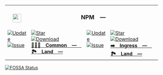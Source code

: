<table><tr> <td colspan="1"> <h3 align="center"> <picture> <source media="(prefers-color-scheme: dark)" srcset="https://PlayForm.LTD/Image/GitHub/NPM.svg"> <source media="(prefers-color-scheme: light)" srcset="https://PlayForm.LTD/Image/GitHub/NPM.svg"> <img width="28" alt="" src="https://PlayForm.LTD/Image/GitHub/NPM.svg"> </picture>  </h3> </td> <td colspan="3" valign="top"> <h3 align="center"> NPM — </h3> </td> </tr><tr><td valign="top" colspan="1"><a href="HTTPS://GitHub.Com/CodeEditorLand/Common" target="_blank"> <picture> <source media="(prefers-color-scheme: dark)" srcset="https://img.shields.io/github/last-commit/CodeEditorLand/Common?label=Update&color=black&labelColor=black&logoColor=white&logoWidth=0"> <source media="(prefers-color-scheme: light)" srcset="https://img.shields.io/github/last-commit/CodeEditorLand/Common?label=Update&color=white&labelColor=white&logoColor=black&logoWidth=0"> <img src="https://img.shields.io/github/last-commit/CodeEditorLand/Common?label=Update&color=black&labelColor=black&logoColor=white&logoWidth=0" alt="Update" title="Update"> </picture> </a><br><a href="HTTPS://GitHub.Com/CodeEditorLand/Common" target="_blank"> <picture> <source media="(prefers-color-scheme: dark)" srcset="https://img.shields.io/github/issues/CodeEditorLand/Common?label=Issue&color=black&labelColor=black&logoColor=white&logoWidth=0"> <source media="(prefers-color-scheme: light)" srcset="https://img.shields.io/github/issues/CodeEditorLand/Common?label=Issue&color=white&labelColor=white&logoColor=black&logoWidth=0"> <img src="https://img.shields.io/github/issues/CodeEditorLand/Common?label=Issue&color=black&labelColor=black&logoColor=white&logoWidth=0" alt="Issue" title="Issue"> </picture> </a><br></td><td valign="top" colspan="1"><a href="HTTPS://GitHub.Com/CodeEditorLand/Common" target="_blank"><picture><source media="(prefers-color-scheme: dark)" srcset="https://img.shields.io/github/stars/CodeEditorLand/Common?style=flat&label=Star&logo=github&color=black&labelColor=black&logoColor=white&logoWidth=0"><source media="(prefers-color-scheme: light)" srcset="https://img.shields.io/github/stars/CodeEditorLand/Common?style=flat&label=Star&logo=github&color=white&labelColor=white&logoColor=black&logoWidth=0"><img src="https://img.shields.io/github/stars/CodeEditorLand/Common?style=flat&label=Star&logo=github&color=black&labelColor=black&logoColor=white&logoWidth=0" alt="Star"></picture></a><br><a href="HTTPS://GitHub.Com/CodeEditorLand/Common" target="_blank"> <picture> <source media="(prefers-color-scheme: dark)" srcset="https://img.shields.io/github/downloads/CodeEditorLand/Common/total?label=Download&color=black&labelColor=black&logoColor=white&logoWidth=0"> <source media="(prefers-color-scheme: light)" srcset="https://img.shields.io/github/downloads/CodeEditorLand/Common/total?label=Download&color=white&labelColor=white&logoColor=black&logoWidth=0"> <img src="https://img.shields.io/github/downloads/CodeEditorLand/Common/total?label=Download&color=black&labelColor=black&logoColor=white&logoWidth=0" alt="Download" title="Download"> </picture> </a><br><a href="HTTPS://GitHub.Com/CodeEditorLand/Common" target="_blank"><b>🧑🏻‍🏭 Common — 🏞️ Land —</b></a></td><td valign="top" colspan="1"><a href="HTTPS://GitHub.Com/CodeEditorLand/Ingress" target="_blank"> <picture> <source media="(prefers-color-scheme: dark)" srcset="https://img.shields.io/github/last-commit/CodeEditorLand/Ingress?label=Update&color=black&labelColor=black&logoColor=white&logoWidth=0"> <source media="(prefers-color-scheme: light)" srcset="https://img.shields.io/github/last-commit/CodeEditorLand/Ingress?label=Update&color=white&labelColor=white&logoColor=black&logoWidth=0"> <img src="https://img.shields.io/github/last-commit/CodeEditorLand/Ingress?label=Update&color=black&labelColor=black&logoColor=white&logoWidth=0" alt="Update" title="Update"> </picture> </a><br><a href="HTTPS://GitHub.Com/CodeEditorLand/Ingress" target="_blank"> <picture> <source media="(prefers-color-scheme: dark)" srcset="https://img.shields.io/github/issues/CodeEditorLand/Ingress?label=Issue&color=black&labelColor=black&logoColor=white&logoWidth=0"> <source media="(prefers-color-scheme: light)" srcset="https://img.shields.io/github/issues/CodeEditorLand/Ingress?label=Issue&color=white&labelColor=white&logoColor=black&logoWidth=0"> <img src="https://img.shields.io/github/issues/CodeEditorLand/Ingress?label=Issue&color=black&labelColor=black&logoColor=white&logoWidth=0" alt="Issue" title="Issue"> </picture> </a><br></td><td valign="top" colspan="1"><a href="HTTPS://GitHub.Com/CodeEditorLand/Ingress" target="_blank"><picture><source media="(prefers-color-scheme: dark)" srcset="https://img.shields.io/github/stars/CodeEditorLand/Ingress?style=flat&label=Star&logo=github&color=black&labelColor=black&logoColor=white&logoWidth=0"><source media="(prefers-color-scheme: light)" srcset="https://img.shields.io/github/stars/CodeEditorLand/Ingress?style=flat&label=Star&logo=github&color=white&labelColor=white&logoColor=black&logoWidth=0"><img src="https://img.shields.io/github/stars/CodeEditorLand/Ingress?style=flat&label=Star&logo=github&color=black&labelColor=black&logoColor=white&logoWidth=0" alt="Star"></picture></a><br><a href="HTTPS://GitHub.Com/CodeEditorLand/Ingress" target="_blank"> <picture> <source media="(prefers-color-scheme: dark)" srcset="https://img.shields.io/github/downloads/CodeEditorLand/Ingress/total?label=Download&color=black&labelColor=black&logoColor=white&logoWidth=0"> <source media="(prefers-color-scheme: light)" srcset="https://img.shields.io/github/downloads/CodeEditorLand/Ingress/total?label=Download&color=white&labelColor=white&logoColor=black&logoWidth=0"> <img src="https://img.shields.io/github/downloads/CodeEditorLand/Ingress/total?label=Download&color=black&labelColor=black&logoColor=white&logoWidth=0" alt="Download" title="Download"> </picture> </a><br><a href="HTTPS://GitHub.Com/CodeEditorLand/Ingress" target="_blank"><b>➡️ Ingress — 🏞️ Land —</b></a></td></tr></table><a href="HTTPS://fossa.app/projects/git%2Bgithub.com%2FCodeEditorLand%2FDependencyMicrosoftNPM?ref=badge_large&issueType=license"><img src="https://fossa.app/api/projects/git%2Bgithub.com%2FCodeEditorLand%2FDependencyMicrosoftNPM.svg?type=large&issueType=license" alt="FOSSA Status"></a>
